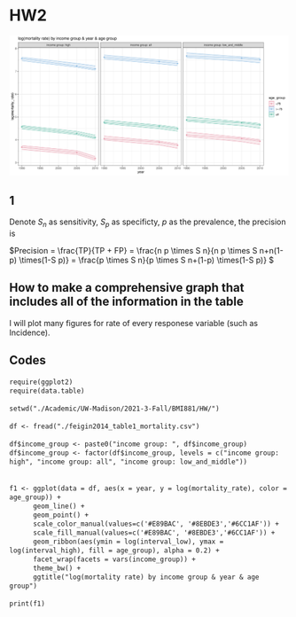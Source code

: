 # HW2

![F1](https://github.com/jmiao24/BMI-881-2021Fall/blob/main/HW1/F1.png)
 

## 1
Denote $S_n$ as sensitivity, $S_p$ as specificty, $p$ as the prevalence, the precision is 

$Precision = \frac{TP}{TP + FP} = \frac{n p \times S n}{n p \times S n+n(1-p) \times(1-S p)} = \frac{p \times S n}{p \times S n+(1-p) \times(1-S p)} $

## How to make a comprehensive graph that includes all of the information in the table

I will plot many figures for rate of every responese variable (such as Incidence).

## Codes
```
require(ggplot2)
require(data.table)

setwd("./Academic/UW-Madison/2021-3-Fall/BMI881/HW/")

df <- fread("./feigin2014_table1_mortality.csv")

df$income_group <- paste0("income group: ", df$income_group)
df$income_group <- factor(df$income_group, levels = c("income group: high", "income group: all", "income group: low_and_middle"))


f1 <- ggplot(data = df, aes(x = year, y = log(mortality_rate), color = age_group)) + 
      geom_line() +
      geom_point() +
      scale_color_manual(values=c('#E89BAC', '#8EBDE3','#6CC1AF')) +
      scale_fill_manual(values=c('#E89BAC', '#8EBDE3','#6CC1AF')) +
      geom_ribbon(aes(ymin = log(interval_low), ymax = log(interval_high), fill = age_group), alpha = 0.2) + 
      facet_wrap(facets = vars(income_group)) +
      theme_bw() +
      ggtitle("log(mortality rate) by income group & year & age group")

print(f1)
```
